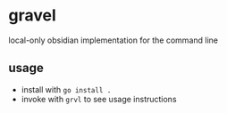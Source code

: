 # gravel

local-only obsidian implementation for the command line

## usage
- install with `go install .`
- invoke with `grvl` to see usage instructions